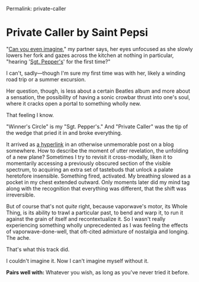 Permalink: private-caller

# Private Caller by Saint Pepsi

"[Can you even imagine](https://fortune500.bandcamp.com/track/private-caller)," my partner says, her eyes unfocused as she slowly lowers her fork and gazes across the kitchen at nothing in particular, "hearing '[Sgt. Pepper's](https://en.wikipedia.org/wiki/Sgt.\_Pepper%27s\_Lonely\_Hearts\_Club\_Band)' for the first time?"

I can't, sadly—though I'm sure my first time was with her, likely a winding road trip or a summer excursion.

Her question, though, is less about a certain Beatles album and more about a sensation, the possibility of having a sonic crowbar thrust into one's soul, where it cracks open a portal to something wholly new.

That feeling I know.

"Winner's Circle" is my "Sgt. Pepper's." And "Private Caller" was the tip of the wedge that pried it in and broke everything.

It arrived as [a hyperlink](https://youtu.be/Ki-fATpXa00) in an otherwise unmemorable post on a blog somewhere. How to describe the moment of utter revelation, the unfolding of a new plane? Sometimes I try to revisit it cross-modally, liken it to momentarily accessing a previously obscured section of the visible spectrum, to acquiring an extra set of tastebuds that unlock a palate heretofore insensible. Something fired, activated. My breathing slowed as a pocket in my chest extended outward. Only moments later did my mind tag along with the recognition that everything was different, that the shift was irreversible.

But of course that's not _quite_ right, because vaporwave's motor, its Whole Thing, is its ability to trawl a particular past, to bend and warp it, to run it against the grain of itself and recontextualize it. So I wasn't really experiencing something wholly unprecedented as I was feeling the effects of vaporwave-done-well, that oft-cited admixture of nostalgia and longing. The ache.

That's what this track did.

I couldn't imagine it. Now I can't imagine myself without it.

**Pairs well with:** Whatever you wish, as long as you've never tried it before.

